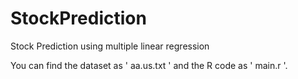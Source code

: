 # StockPrediction
Stock Prediction using multiple linear regression


You can find the dataset as ' aa.us.txt ' and the R code as ' main.r '.

